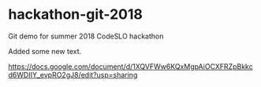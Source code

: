 # hackathon-git-2018
Git demo for summer 2018 CodeSLO hackathon

Added some new text.

https://docs.google.com/document/d/1XQVFWw6KQxMgpAiOCXFRZpBkkcd6WDIIY_evpRO2gJ8/edit?usp=sharing
